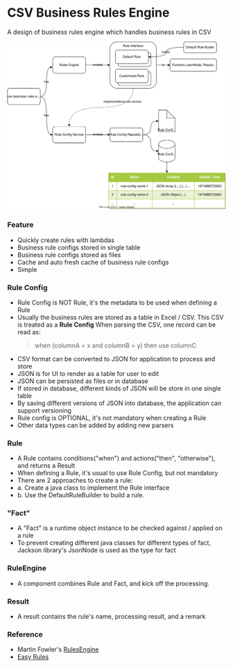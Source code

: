 # CSV Business Rules Engine

A design of business rules engine which handles business rules in CSV

<img src="./csv-business-rules-engine.drawio.svg" />

### Feature

- Quickly create rules with lambdas
- Business rule configs stored in single table
- Business rule configs stored as files
- Cache and auto fresh cache of business rule configs
- Simple

### Rule Config

- Rule Config is NOT Rule, it's the metadata to be used when defining a Rule
- Usually the business rules are stored as a table in Excel / CSV.
  This CSV is treated as a **Rule Config**
  When parsing the CSV, one record can be read as:
  > when (columnA = x and columnB = y) then use columnC
- CSV format can be converted to JSON for application to process and store
- JSON is for UI to render as a table for user to edit
- JSON can be persisted as files or in database
- If stored in database, different kinds of JSON will be store in one single table
- By saving different versions of JSON into database, the application can support versioning
- Rule config is OPTIONAL, it's not mandatory when creating a Rule
- Other data types can be added by adding new parsers

### Rule

- A Rule contains conditions("when") and actions("then", "otherwise"), and returns a Result
- When defining a Rule, it's usual to use Rule Config, but not mandatory
- There are 2 approaches to create a rule:
- a. Create a java class to implement the Rule interface
- b. Use the DefaultRuleBuilder to build a rule.

### "Fact"

- A "Fact" is a runtime object instance to be checked against / applied on a rule
- To prevent creating different java classes for different types of fact, Jackson library's JsonNode is used as the type
  for fact

### RuleEngine

- A component combines Rule and Fact, and kick off the processing.

### Result

- A result contains the rule's name, processing result, and a remark

### Reference

- Martin Fowler's [RulesEngine](https://martinfowler.com/bliki/RulesEngine.html)
- [Easy Rules](https://github.com/j-easy/easy-rules) 